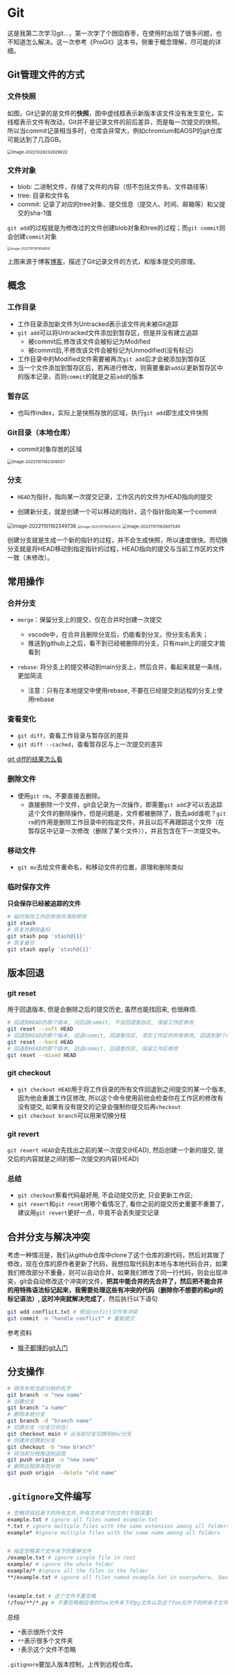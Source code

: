 

# Git


这是我第二次学习git...，第一次学了个囫囵吞枣，在使用时出现了很多问题，也不知道怎么解决。这一次参考《ProGit》这本书，侧重于概念理解，尽可能的详细。

## Git管理文件的方式

### 文件快照

如图，Git记录的是文件的**快照**，图中虚线框表示新版本该文件没有发生变化，实线框表示文件有改动，Git并不是记录文件的前后差异，而是每一次提交的快照。 所以当commit记录相当多时，仓库会非常大，例如chromium和AOSP的git仓库可能达到了几百GB。

<img src="https://raw.githubusercontent.com/xuestrange/picGoUploader/main/imgimage-20221029232929622.png" alt="image-20221029232929622" style="zoom:67%;" />

### 文件对象

+   blob: 二进制文件，存储了文件的内容（但不包括文件名、文件路径等）
+   tree: 目录和文件名
+   commit: 记录了对应的tree对象、提交信息（提交人、时间、邮箱等）和父提交的sha-1值

`git add`的过程就是为修改过的文件创建blob对象和tree的过程；而`git commit`则会创建`commit`对象

<img src="https://raw.githubusercontent.com/xuestrange/picGoUploader/main/img/image-20221101161454939.png" alt="image-20221101161454939" style="zoom:50%;" />

上图来源于博客[博客](http://chuquan.me/2022/05/21/understand-principle-of-git/)，描述了Git记录文件的方式，和版本提交的原理。

## 概念

### 工作目录

+ 工作目录添加新文件为Untracked表示该文件尚未被Git追踪
+ `git add`可以将Untracked文件添加到暂存区，但是并没有建立追踪
    + 被commit后,修改该文件会被标记为Modified
    + 被commit后,不修改该文件会被标记为Unmodified(没有标记)
+ 工作目录中的Modified文件需要被再次`git add`后才会被添加到暂存区
+ 当一个文件添加到暂存区后，若再进行修改，则需要重新`add`以更新暂存区中的版本记录，否则`commit`的就是之前`add`的版本

### 暂存区

+ 也叫作index，实际上是快照存放的区域，执行`git add`即生成文件快照

### Git目录（本地仓库）

+ commit对象存放的区域

<img src="https://raw.githubusercontent.com/xuestrange/picGoUploader/main/img/image-20221101162309057.png" alt="image-20221101162309057" style="zoom:67%;" />

### 分支

+   `HEAD`为指针，指向某一次提交记录，工作区内的文件为HEAD指向的提交

+   创建新分支，就是创建一个可以移动的指针，这个指针指向某一个commit


<img src="https://raw.githubusercontent.com/xuestrange/picGoUploader/main/img/image-20221101162349736.png" alt="image-20221101162349736" style="zoom: 80%;" />

<img src="https://raw.githubusercontent.com/xuestrange/picGoUploader/main/img/image-20221101162540274.png" alt="image-20221101162540274" style="zoom: 50%;" />

<img src="https://raw.githubusercontent.com/xuestrange/picGoUploader/main/img/image-20221101162607349.png" alt="image-20221101162607349" style="zoom:67%;" />

创建分支就是生成一个新的指针的过程，并不会生成快照，所以速度很快。而切换分支就是将HEAD移动到指定指针的过程，HEAD指向的提交与当前工作区的文件一致（未修改）。

## 常用操作

### 合并分支

+   `merge`：保留分支上的提交，仅在合并时创建一次提交
    +   vscode中，在合并且删除分支后，仍能看到分叉，但分支名丢失；
    +   推送到github上之后，看不到已经被删除的分支，只有main上的提交才能看到

+   `rebase`: 将分支上的提交移动到main分支上，然后合并，看起来就是一条线，更加简洁
    +   注意：只有在本地提交中使用rebase, 不要在已经提交到远程的分支上使用rebase


### 查看变化

+ `git diff`，查看工作目录与暂存区的差异
+ `git diff --cached`，查看暂存区与上一次提交的差异

[git diff的结果怎么看](https://blog.csdn.net/CSDN___LYY/article/details/102555882)

### 删除文件

+   使用`git rm`，不要直接去删除。
    +   直接删除一个文件，git会记录为一次操作，即需要`git add`才可以去追踪这个文件的删除操作，但是问题是，文件都被删除了，我去add谁呢？`git rm`的作用是删除工作目录中的指定文件，并且以后不再跟踪这个文件（在暂存区中记录一次修改（删除了某个文件）），并且包含在下一次提交中。

### 移动文件

+   `git mv`去给文件重命名，和移动文件的位置，原理和删除类似	

### 临时保存文件

**只会保存已经被追踪的文件**

```bash
# 临时保存工作区修改并清除修改
git stash
# 恢复并删除备份
git stash pop 'stash@{1}'
# 恢复备份
git stash apply 'stash@{1}'
```

## 版本回退

### git reset

用于回退版本, 但是会删除之后的提交历史, 虽然也能找回来, 也很麻烦.

```bash
# 回退到HEAD的那个版本, 只回退commit, 不会回退暂存区, 保留工作区修改
git reset --soft HEAD
# 回退到HEAD的那个版本, 回退commit, 回退暂存区, 清空工作区的所有修改, 回退到那个commit的那个版本 
git reset --hard HEAD
# 回退到HEAD的那个版本, 回退commit, 回退暂存区, 保留工作区修改
git reset --mixed HEAD
```

### git checkout

+ `git checkout HEAD`用于将工作目录的所有文件回退到之间提交的某一个版本, 因为他会重置工作区修改, 所以这个命令使用前他会检查你在工作区的修改有没有提交, 如果有没有提交的记录会强制你提交后再`checkout`
+ `git checkout branch`可以用来切换分枝

### git revert

`git revert HEAD`会先找出之前的某一次提交(HEAD), 然后创建一个新的提交, 提交后的内容就是之间的那一次提交的内容(HEAD)

### 总结

+ `git checkout`察看代码最好用, 不会动提交历史, 只会更新工作区;
+ `git revert`和`git reset`用哪个看情况了, 看你之前的提交历史重要不重要了，建议用`git revert`更好一点，毕竟不会丢失提交记录

## 合并分支与解决冲突
考虑一种情况是，我们从github仓库中clone了这个仓库的源代码，然后对其做了修改，现在仓库的原作者更新了代码，我想拉取代码到本地与本地代码合并，如果我们修改部分不重叠，则可以自动合并，如果我们修改了同一行代码，则会出现冲突，git会自动修改这个冲突的文件，**把其中能合并的先合并了，然后把不能合并的用特殊语法标记起来，我需要处理这些有冲突的代码（删除你不想要的和git的标记语法）, 这时冲突就解决完成了**，然后执行以下语句
```bash
git add conflict.txt # 假设confict文件有冲突
git commit -m "handle conflict" # 重新提交
```

参考资料
+ [猴子都懂的git入门](https://backlog.com/git-tutorial/cn/stepup/stepup2_7.html)

## 分支操作

```bash
# 修改本地当前分枝的名字
git branch -m "new name"
# 创建分支
git branch "a name"
# 删除本地分支
git branch -d "branch name"
# 切换分支（分支已存在）
git checkout main # 从当前分支切换到dev分支 
# 创建并切换到分支
git checkout -b "new branch"
# 将当前分枝推送到远程
git push origin -u "new name"
# 删除远程原来的分枝
git push origin --delete "old name"
```

## `.gitignore`文件编写

``` bash
# 忽略项目目录下的所有文件,所有文件夹下的文件(不限深度)
example.txt # ignore all files named example.txt
*.txt # ignore multiple files with the same extension among all folders
example* #ignore multiple files with the same name among all folders


# 指定忽略某个文件夹下的某种文件
/example.txt # ignore single file in root
example/ # ignore the whole folder
example/* #ignore all the files in the folder
**/example.txt # ignore all files named example.txt in everywhere, 与example.txt一样


!example.txt # 这个文件不要忽略
!/foo/**/*.py # 不要忽略根目录的foo文件夹下的py文件以及这个foo文件下的所有子文件夹(递归)的py文件
```

总结

-   `*`表示很所个文件
-   `**`表示很多个文件夹
-   `!`表示这个文件不忽略

`.gitignore`要加入版本控制，上传到远程仓库。